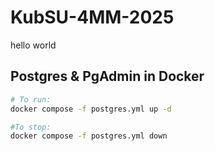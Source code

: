 # KubSU-4MM-2025


hello world


## Postgres & PgAdmin in Docker

```bash
# To run:
docker compose -f postgres.yml up -d

#To stop:
docker compose -f postgres.yml down
```

